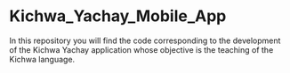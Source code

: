 # Kichwa_Yachay_Mobile_App

In this repository you will find the code corresponding to the development of the Kichwa Yachay application whose objective is the teaching of the Kichwa language.
